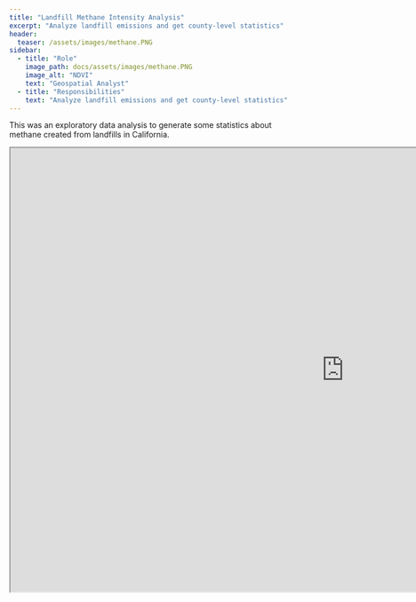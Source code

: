 ```yaml
---
title: "Landfill Methane Intensity Analysis"
excerpt: "Analyze landfill emissions and get county-level statistics"
header:
  teaser: /assets/images/methane.PNG
sidebar:
  - title: "Role"
    image_path: docs/assets/images/methane.PNG
    image_alt: "NDVI"
    text: "Geospatial Analyst"
  - title: "Responsibilities"
    text: "Analyze landfill emissions and get county-level statistics"
---
```


This was an exploratory data analysis to generate some statistics about methane created from landfills in California.

<iframe src="https://htmlpreview.github.io/?https://github.com/kmp24/kmp24.github.io/blob/gh-pages/docs/assets/Data%20Analysis%20Samples/Problem%201%20%26%202%20-%20Methane%20Emissions%20from%20Landfills%2C%20Carbon%20Mapper%20Plumes.html" width="1200" height="800"></iframe>


<!-- Google tag (gtag.js) -->
<script async src="https://www.googletagmanager.com/gtag/js?id=G-XPBNYW4N8W"></script>
<script>
  window.dataLayer = window.dataLayer || [];
  function gtag(){dataLayer.push(arguments);}
  gtag('js', new Date());

  gtag('config', 'G-XPBNYW4N8W');
</script>